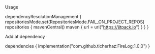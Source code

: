 Usage

dependencyResolutionManagement {
		repositoriesMode.set(RepositoriesMode.FAIL_ON_PROJECT_REPOS)
		repositories {
			mavenCentral()
			maven { url = uri("https://jitpack.io") }
		}
	}

Add at dependency

dependencies {
	        implementation("com.github.ticherhaz:FireLog:1.0.0")
	}
